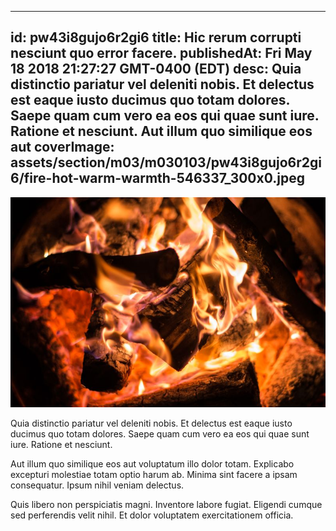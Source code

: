 
---
id: pw43i8gujo6r2gi6
title: Hic rerum corrupti nesciunt quo error facere.
publishedAt: Fri May 18 2018 21:27:27 GMT-0400 (EDT)
desc: Quia distinctio pariatur vel deleniti nobis. Et delectus est eaque iusto ducimus quo totam dolores. Saepe quam cum vero ea eos qui quae sunt iure. Ratione et nesciunt. Aut illum quo similique eos aut
coverImage: assets/section/m03/m030103/pw43i8gujo6r2gi6/fire-hot-warm-warmth-546337_300x0.jpeg
---

![image from pexels.com](assets/section/m03/m030103/pw43i8gujo6r2gi6/fire-hot-warm-warmth-546337.jpeg)

Quia distinctio pariatur vel deleniti nobis. Et delectus est eaque iusto ducimus quo totam dolores. Saepe quam cum vero ea eos qui quae sunt iure. Ratione et nesciunt.
 
Aut illum quo similique eos aut voluptatum illo dolor totam. Explicabo excepturi molestiae totam optio harum ab. Minima sint facere a ipsam consequatur. Ipsum nihil veniam delectus.
 
Quis libero non perspiciatis magni. Inventore labore fugiat. Eligendi cumque sed perferendis velit nihil. Et dolor voluptatem exercitationem officia.

